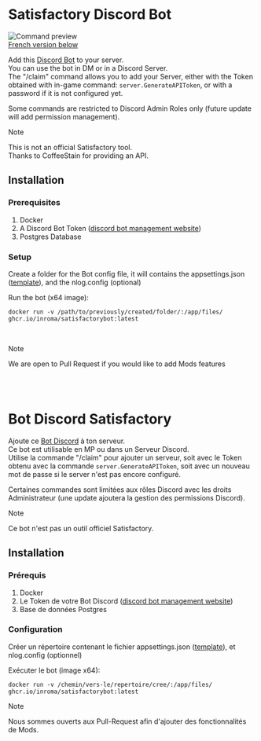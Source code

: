 # Satisfactory Discord Bot
![Command preview](/../docs/docs/command-preview.png?raw=true "Command preview")\
[French version below](#bot-discord-satisfactory)

Add this [Discord Bot](https://discord.com/oauth2/authorize?client_id=1290768946156273735) to your server.\
You can use the bot in DM or in a Discord Server.\
The "/claim" command allows you to add your Server, either with the Token obtained with in-game command: `server.GenerateAPIToken`, or with a password if it is not configured yet.

Some commands are restricted to Discord Admin Roles only (future update will add permission management).

> [!NOTE]
> This is not an official Satisfactory tool.\
> Thanks to CoffeeStain for providing an API.

## Installation

### Prerequisites

1. Docker
2. A Discord Bot Token ([discord bot management website](https://discord.com/developers))
3. Postgres Database

### Setup

Create a folder for the Bot config file, it will contains the appsettings.json ([template](/SatisfactoryBot/files/appsettings.json)), and the nlog.config (optional)

Run the bot (x64 image):
```
docker run -v /path/to/previously/created/folder/:/app/files/ ghcr.io/inroma/satisfactorybot:latest
```
<br/>

> [!NOTE]
> We are open to Pull Request if you would like to add Mods features

<br/><br/>

# Bot Discord Satisfactory

Ajoute ce [Bot Discord](https://discord.com/oauth2/authorize?client_id=1290768946156273735) à ton serveur.\
Ce bot est utilisable en MP ou dans un Serveur Discord.\
Utilise la commande "/claim" pour ajouter un serveur, soit avec le Token obtenu avec la commande `server.GenerateAPIToken`, soit avec un nouveau mot de passe si le server n'est pas encore configuré.

Certaines commandes sont limitées aux rôles Discord avec les droits Administrateur (une update ajoutera la gestion des permissions Discord).

> [!NOTE]
> Ce bot n'est pas un outil officiel Satisfactory.


## Installation

### Prérequis

1. Docker
2. Le Token de votre Bot Discord ([discord bot management website](https://discord.com/developers))
3. Base de données Postgres

### Configuration

Créer un répertoire contenant le fichier appsettings.json ([template](/SatisfactoryBot/files/appsettings.json)), et nlog.config (optionnel)

Exécuter le bot (image x64):
```
docker run -v /chemin/vers-le/repertoire/cree/:/app/files/ ghcr.io/inroma/satisfactorybot:latest
```

> [!NOTE]
> Nous sommes ouverts aux Pull-Request afin d'ajouter des fonctionnalités de Mods.
